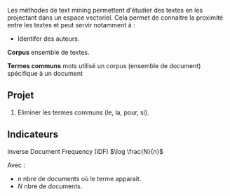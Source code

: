 Les méthodes de text mining permettent d'étudier des textes en les projectant dans un espace vectoriel.
Cela permet de connaitre la proximité entre les textes et peut servir notamment à : 

* Identifer des auteurs.

__Corpus__ ensemble de textes.

__Termes communs__ mots utilisé un corpus (ensemble de document) spécifique à un document
## Projet

1. Eliminer les termes communs (le, la, pour, si).
## Indicateurs

Inverse Document Frequency (IDF) $\log \frac{N}{n}$

Avec :

* $n$ nbre de documents où le terme apparait.
* $N$ nbre de documents.